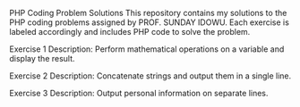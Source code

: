 PHP Coding Problem Solutions
This repository contains my solutions to the PHP coding problems assigned by PROF. SUNDAY IDOWU. Each exercise is labeled accordingly and includes PHP code to solve the problem.

Exercise 1
Description: Perform mathematical operations on a variable and display the result.

Exercise 2
Description: Concatenate strings and output them in a single line.

Exercise 3
Description: Output personal information on separate lines.

